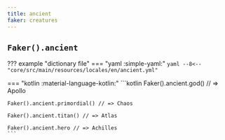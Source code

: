 ```yaml
---
title: ancient
faker: creatures
---
```


## `Faker().ancient`

??? example "dictionary file"
    === "yaml :simple-yaml:"
        ```yaml
        --8<-- "core/src/main/resources/locales/en/ancient.yml"
        ```

=== "kotlin :material-language-kotlin:"
    ```kotlin
    Faker().ancient.god() // => Apollo

    Faker().ancient.primordial() // => Chaos

    Faker().ancient.titan() // => Atlas

    Faker().ancient.hero // => Achilles
    ```
